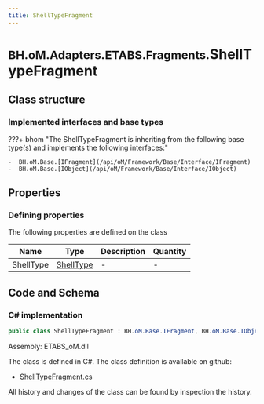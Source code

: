```yaml
---
title: ShellTypeFragment
---
```


# <small>BH.oM.Adapters.ETABS.Fragments.</small>**ShellTypeFragment**



## Class structure

### Implemented interfaces and base types

???+ bhom "The ShellTypeFragment is inheriting from the following base type(s) and implements the following interfaces:"

    -  BH.oM.Base.[IFragment](/api/oM/Framework/Base/Interface/IFragment)
    -  BH.oM.Base.[IObject](/api/oM/Framework/Base/Interface/IObject)


## Properties



### Defining properties

The following properties are defined on the class

| Name             | Type             | Description      | Quantity         |
|------------------|------------------|------------------|------------------|
| ShellType | [ShellType](/api/oM/Adapter/Adapters/ETABS/Enums/ShellType) | - | - |


## Code and Schema

### C# implementation

``` C# title="C#"
public class ShellTypeFragment : BH.oM.Base.IFragment, BH.oM.Base.IObject
```

Assembly: ETABS_oM.dll

The class is defined in C#. The class definition is available on github:

- [ShellTypeFragment.cs](https://github.com/BHoM/ETABS_Toolkit/blob/develop/ETABS_oM/Fragments\ShellTypeFragment.cs)

All history and changes of the class can be found by inspection the history.
